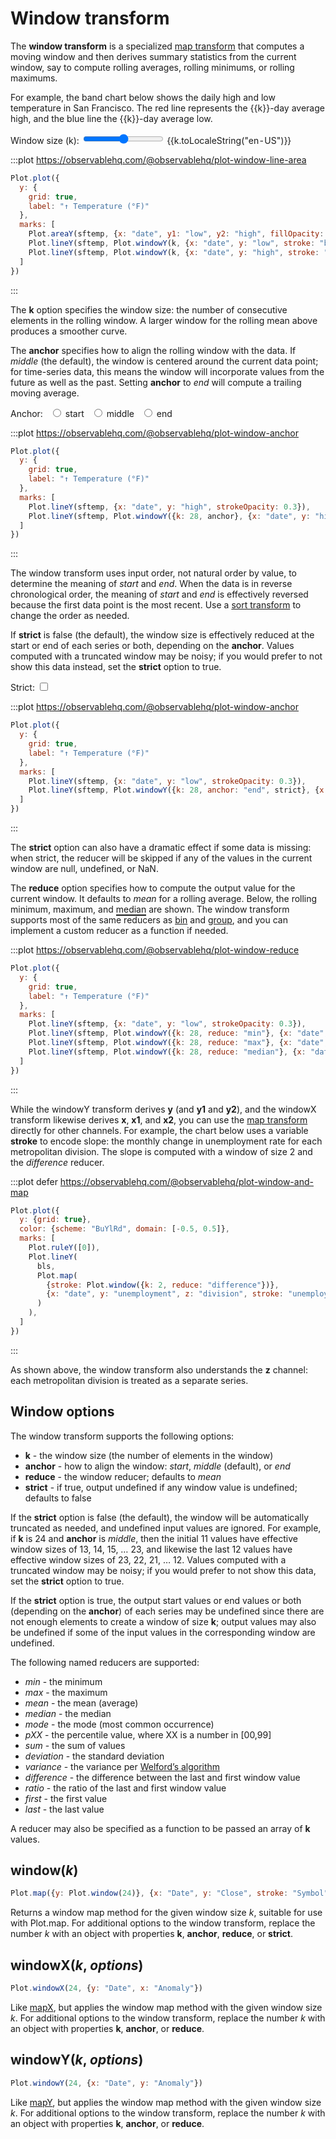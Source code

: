 <script setup>

import * as Plot from "@observablehq/plot";
import * as d3 from "d3";
import {ref, shallowRef, onMounted} from "vue";
import sftemp from "../data/sf-temperatures.ts";

const k = ref(7);
const loss = ref(0.01);
const anchor = ref("end");
const strict = ref(true);
const reduce = ref("mean");
const bls = shallowRef([]);

onMounted(() => {
  d3.csv("../data/bls-metro-unemployment.csv", d3.autoType).then((data) => (bls.value = data));
});

</script>

# Window transform

The **window transform** is a specialized [map transform](./map.md) that computes a moving window and then derives summary statistics from the current window, say to compute rolling averages, rolling minimums, or rolling maximums.

For example, the band chart below shows the daily high and low temperature in San Francisco. The <span style="border-bottom: solid 2px var(--vp-c-red)">red</span> line represents the {{k}}-day average high, and the <span style="border-bottom: solid 2px var(--vp-c-blue)">blue</span> line the {{k}}-day average low.

<p>
  <label class="label-input">
    <span>Window size (k):</span>
    <input type="range" v-model.number="k" min="1" max="100" step="1" />
    <span style="font-variant-numeric: tabular-nums;">{{k.toLocaleString("en-US")}}</span>
  </label>
</p>

:::plot https://observablehq.com/@observablehq/plot-window-line-area
```js
Plot.plot({
  y: {
    grid: true,
    label: "↑ Temperature (°F)"
  },
  marks: [
    Plot.areaY(sftemp, {x: "date", y1: "low", y2: "high", fillOpacity: 0.3}),
    Plot.lineY(sftemp, Plot.windowY(k, {x: "date", y: "low", stroke: "blue"})),
    Plot.lineY(sftemp, Plot.windowY(k, {x: "date", y: "high", stroke: "red"}))
  ]
})
```
:::

The **k** option specifies the window size: the number of consecutive elements in the rolling window. A larger window for the rolling mean above produces a smoother curve.

The **anchor** specifies how to align the rolling window with the data. If *middle* (the default), the window is centered around the current data point; for time-series data, this means the window will incorporate values from the future as well as the past. Setting **anchor** to *end* will compute a trailing moving average.

<p>
  <span class="label-input">
    Anchor:
    <label style="margin-left: 0.5em;">
      <input type="radio" name="anchor" value="start" v-model="anchor" /> start
    </label>
    <label style="margin-left: 0.5em;">
      <input type="radio" name="anchor" value="middle" v-model="anchor" /> middle
    </label>
    <label style="margin-left: 0.5em;">
      <input type="radio" name="anchor" value="end" v-model="anchor" /> end
    </label>
  </span>
</p>

:::plot https://observablehq.com/@observablehq/plot-window-anchor
```js
Plot.plot({
  y: {
    grid: true,
    label: "↑ Temperature (°F)"
  },
  marks: [
    Plot.lineY(sftemp, {x: "date", y: "high", strokeOpacity: 0.3}),
    Plot.lineY(sftemp, Plot.windowY({k: 28, anchor}, {x: "date", y: "high"}))
  ]
})
```
:::

The window transform uses input order, not natural order by value, to determine the meaning of *start* and *end*. When the data is in reverse chronological order, the meaning of *start* and *end* is effectively reversed because the first data point is the most recent. Use a [sort transform](./sort.md) to change the order as needed.

If **strict** is false (the default), the window size is effectively reduced at the start or end of each series or both, depending on the **anchor**. Values computed with a truncated window may be noisy; if you would prefer to not show this data instead, set the **strict** option to true.

<p>
  <label class="label-input">
    Strict:
    <input type="checkbox" v-model="strict" />
  </label>
</p>

:::plot https://observablehq.com/@observablehq/plot-window-anchor
```js
Plot.plot({
  y: {
    grid: true,
    label: "↑ Temperature (°F)"
  },
  marks: [
    Plot.lineY(sftemp, {x: "date", y: "low", strokeOpacity: 0.3}),
    Plot.lineY(sftemp, Plot.windowY({k: 28, anchor: "end", strict}, {x: "date", y: "low"}))
  ]
})
```
:::

The **strict** option can also have a dramatic effect if some data is missing: when strict, the reducer will be skipped if any of the values in the current window are null, undefined, or NaN.

The **reduce** option specifies how to compute the output value for the current window. It defaults to *mean* for a rolling average. Below, the rolling <span style="border-bottom: solid 2px var(--vp-c-blue)">minimum</span>, <span style="border-bottom: solid 2px var(--vp-c-red)">maximum</span>, and <span style="border-bottom: solid 2px;">median</span> are shown. The window transform supports most of the same reducers as [bin](./bin.md) and [group](./group.md), and you can implement a custom reducer as a function if needed.

:::plot https://observablehq.com/@observablehq/plot-window-reduce
```js
Plot.plot({
  y: {
    grid: true,
    label: "↑ Temperature (°F)"
  },
  marks: [
    Plot.lineY(sftemp, {x: "date", y: "low", strokeOpacity: 0.3}),
    Plot.lineY(sftemp, Plot.windowY({k: 28, reduce: "min"}, {x: "date", y: "low", stroke: "blue"})),
    Plot.lineY(sftemp, Plot.windowY({k: 28, reduce: "max"}, {x: "date", y: "low", stroke: "red"})),
    Plot.lineY(sftemp, Plot.windowY({k: 28, reduce: "median"}, {x: "date", y: "low"}))
  ]
})
```
:::

While the windowY transform derives **y** (and **y1** and **y2**), and the windowX transform likewise derives **x**, **x1**, and **x2**, you can use the [map transform](./map.md) directly for other channels. For example, the chart below uses a variable **stroke** to encode slope: the monthly change in unemployment rate for each metropolitan division. The slope is computed with a window of size 2 and the *difference* reducer.

:::plot defer https://observablehq.com/@observablehq/plot-window-and-map
```js
Plot.plot({
  y: {grid: true},
  color: {scheme: "BuYlRd", domain: [-0.5, 0.5]},
  marks: [
    Plot.ruleY([0]),
    Plot.lineY(
      bls,
      Plot.map(
        {stroke: Plot.window({k: 2, reduce: "difference"})},
        {x: "date", y: "unemployment", z: "division", stroke: "unemployment"}
      )
    ),
  ]
})
```
:::

As shown above, the window transform also understands the **z** channel: each metropolitan division is treated as a separate series.

## Window options

The window transform supports the following options:

* **k** - the window size (the number of elements in the window)
* **anchor** - how to align the window: *start*, *middle* (default), or *end*
* **reduce** - the window reducer; defaults to *mean*
* **strict** - if true, output undefined if any window value is undefined; defaults to false

If the **strict** option is false (the default), the window will be automatically truncated as needed, and undefined input values are ignored. For example, if **k** is 24 and **anchor** is *middle*, then the initial 11 values have effective window sizes of 13, 14, 15, … 23, and likewise the last 12 values have effective window sizes of 23, 22, 21, … 12. Values computed with a truncated window may be noisy; if you would prefer to not show this data, set the **strict** option to true.

If the **strict** option is true, the output start values or end values or both (depending on the **anchor**) of each series may be undefined since there are not enough elements to create a window of size **k**; output values may also be undefined if some of the input values in the corresponding window are undefined.

The following named reducers are supported:

* *min* - the minimum
* *max* - the maximum
* *mean* - the mean (average)
* *median* - the median
* *mode* - the mode (most common occurrence)
* *pXX* - the percentile value, where XX is a number in [00,99]
* *sum* - the sum of values
* *deviation* - the standard deviation
* *variance* - the variance per [Welford’s algorithm](https://en.wikipedia.org/wiki/Algorithms_for_calculating_variance#Welford's_online_algorithm)
* *difference* - the difference between the last and first window value
* *ratio* - the ratio of the last and first window value
* *first* - the first value
* *last* - the last value

A reducer may also be specified as a function to be passed an array of **k** values.

## window(*k*)

```js
Plot.map({y: Plot.window(24)}, {x: "Date", y: "Close", stroke: "Symbol"})
```

Returns a window map method for the given window size *k*, suitable for use with Plot.map. For additional options to the window transform, replace the number *k* with an object with properties **k**, **anchor**, **reduce**, or **strict**.

## windowX(*k*, *options*)

```js
Plot.windowX(24, {y: "Date", x: "Anomaly"})
```

Like [mapX](./map.md#mapx-map-options), but applies the window map method with the given window size *k*. For additional options to the window transform, replace the number *k* with an object with properties **k**, **anchor**, or **reduce**.

## windowY(*k*, *options*)

```js
Plot.windowY(24, {x: "Date", y: "Anomaly"})
```

Like [mapY](./map.md#mapy-map-options), but applies the window map method with the given window size *k*. For additional options to the window transform, replace the number *k* with an object with properties **k**, **anchor**, or **reduce**.
